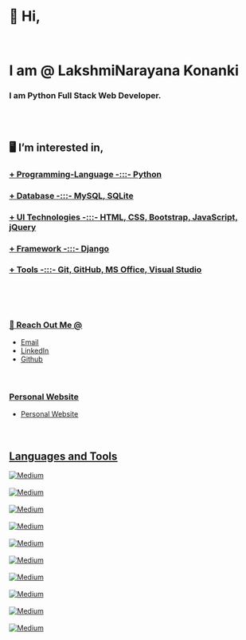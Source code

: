 <h1> 👋 Hi,  </h1><br>

<h1>  I am @ LakshmiNarayana Konanki </h1>
<h3> I am Python Full Stack Web Developer. </h3>  <br><br>



<h2> 🖥️ I’m interested in, </h2> 
<h3> <b><u> +  Programming-Language -:::-  Python </b> </h3>
<h3> <b><u> +  Database -:::-    MySQL, SQLite  </b>  </h3>  
<h3> <b><u> +  UI Technologies -:::-  HTML, CSS, Bootstrap, JavaScript, jQuery </b> </h3>
<h3> <b><u> +  Framework -:::- Django    </b> </h3>  
<h3> <b><u> +  Tools -:::-    Git, GitHub, MS Office, Visual Studio </b> </h3>  <br><br><br>
                 


### 🔗 Reach Out Me @
+ [Email](mailto:klakshminarayana045@gmail.com)
+ [LinkedIn](https://www.linkedin.com/in/k-lakshmi-narayana-4675ba273)
+ [Github](https://github.com/Lakshminarayana045)   <br><br><br>




### Personal Website

+ [Personal Website](https://lakshminarayana045.github.io/My_Website/)  <br><br><br>




<h2>Languages and Tools</h2>
<a href="https://img.shields.io/badge/python-3670A0?style=for-the-badge&logo=python&logoColor=ffdd54" target="_blank">
    <img alt="Medium" src="https://img.shields.io/badge/python-3670A0?style=for-the-badge&logo=python&logoColor=ffdd54" />
</a>  <br> <br>
<a href="https://img.shields.io/badge/Django-092E20?style=for-the-badge&logo=django&logoColor=green" target="_blank">
<img alt="Medium" src="https://img.shields.io/badge/Django-092E20?style=for-the-badge&logo=django&logoColor=green" />
</a>   <br> <br>
<a href="https://img.shields.io/badge/HTML5-E34F26?style=for-the-badge&logo=html5&logoColor=white" target="_blank">
  <img alt="Medium" src="https://img.shields.io/badge/HTML5-E34F26?style=for-the-badge&logo=html5&logoColor=white" />
</a>   <br> <br>
<a href="https://img.shields.io/badge/CSS3-1572B6?style=for-the-badge&logo=css3&logoColor=white" target="_blank">
<img alt="Medium" src="https://img.shields.io/badge/CSS3-1572B6?style=for-the-badge&logo=css3&logoColor=white" />
</a>     <br>  <br>
<a href="https://img.shields.io/badge/JavaScript-323330?style=for-the-badge&logo=javascript&logoColor=F7DF1E" target="_blank">
<img alt="Medium" src="https://img.shields.io/badge/JavaScript-323330?style=for-the-badge&logo=javascript&logoColor=F7DF1E" />
</a>    <br>  <br>
<a href="https://img.shields.io/badge/Bootstrap-563D7C?style=for-the-badge&logo=bootstrap&logoColor=white" target="_blank">
<img alt="Medium" src="https://img.shields.io/badge/Bootstrap-563D7C?style=for-the-badge&logo=bootstrap&logoColor=white" />
</a>    <br>  <br>
<a href="https://img.shields.io/badge/Git-F05032.svg?style=for-the-badge&logo=Git&logoColor=white" target="_blank">
<img alt="Medium" src="https://img.shields.io/badge/Git-F05032.svg?style=for-the-badge&logo=Git&logoColor=white" />
</a>      <br>  <br>
<a href="https://img.shields.io/badge/GitHub-181717.svg?style=for-the-badge&logo=GitHub&logoColor=white" target="_blank">
<img alt="Medium" src="https://img.shields.io/badge/GitHub-181717.svg?style=for-the-badge&logo=GitHub&logoColor=white" />
</a>        <br>  <br>
<a href="https://img.shields.io/badge/PyCharm-000000.svg?style=for-the-badge&logo=PyCharm&logoColor=white" target="_blank">
<img alt="Medium" src="https://img.shields.io/badge/PyCharm-000000.svg?style=for-the-badge&logo=PyCharm&logoColor=white" />
</a>      <br>  <br>
<a href="https://img.shields.io/badge/Visual%20Studio%20Code-007ACC.svg?style=for-the-badge&logo=Visual-Studio-Code&logoColor=white" target="_blank"><img alt="Medium" src="https://img.shields.io/badge/Visual%20Studio%20Code-007ACC.svg?style=for-the-badge&logo=Visual-Studio-Code&logoColor=white" /></a>       <br> <br>

